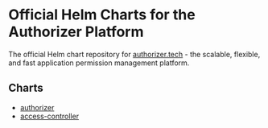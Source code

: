 # Official Helm Charts for the Authorizer Platform
The official Helm chart repository for [authorizer.tech](https://authorizer-tech.github.io/) - the scalable, flexible, and fast application permission management platform.

## Charts

* [authorizer](https://github.com/authorizer-tech/helm-charts/blob/master/authorizer)
* [access-controller](https://github.com/authorizer-tech/helm-charts/blob/master/access-controller)
